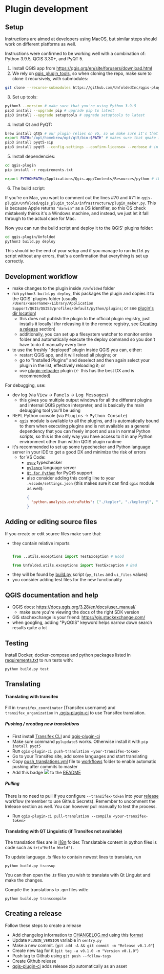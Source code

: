 Plugin development
==================

## Setup

Instructions are aimed at developers using MacOS, but similar steps should work on different platforms as well.

Instructions were confirmed to be working well with a combination of: Python 3.9.5, QGIS 3.30+, and PyQT 5.

1. Install QGIS app from https://qgis.org/en/site/forusers/download.html
2. We rely on [qgis_plugin_tools](https://github.com/GispoCoding/qgis_plugin_tools), so when cloning the repo, make sure to clone it recursively, with submodules:

```bash
git clone --recurse-submodules https://github.com/UnfoldedInc/qgis-plugin.git
```

3. Set up tools:

```bash
python3 --version # make sure that you're using Python 3.9.5
pip3 install --upgrade pip # upgrade pip to latest
pip3 install --upgrade setuptools # upgrade setuptools to latest
```

4. Install Qt and PyQT:

```bash
brew install qt@5 # our plugin relies on v5, so we make sure it's that version
export PATH="/opt/homebrew/opt/qt5/bin:$PATH" # makes sure that qmake is in your PATH
pip3 install pyqt5-sip
pip3 install pyqt5 --config-settings --confirm-license= --verbose # in some cases, the install script gets stuck on license step and this way we just automatically confirm it
```

5. Install dependencies:

```bash
cd qgis-plugin
pip install -r requirements.txt

export PYTHONPATH=/Applications/Qgis.app/Contents/Resources/python # this makes sure that the version of python with bundled `qgis` module can be found
```

6. The build script:

If you're on Mac, you want to comment out the lines #70 and #71 in `qgis-plugin/Unfolded/qgis_plugin_tools/infrastructure/plugin_maker.py`. This is because Apple returns `"darwin"` as a OS identifier, so this OS check mistakenly thinks it's a Windows machine, and instead, we just let it fall through to the actual case for Mac.

Now you can run the build script and deploy it to the QGIS' plugins folder:

```bash
cd qgis-plugin/Unfolded
python3 build.py deploy
```

This should be the end of your setup and if you manage to run `build.py` script without any errors, that's a confirmation that everything is set up correctly.

## Development workflow

- make changes to the plugin inside `/Unfolded` folder
- run `python3 build.py deploy`, this packages the plugin and copies it to the QGIS' plugins folder (usually `/Users/<username>/Library/Application Support/QGIS/QGIS3/profiles/default/python/plugins`; or see [plugin's dir location](https://gis.stackexchange.com/questions/274311/qgis-3-plugin-folder-location))
  - this does not publish the plugin to the official plugin registry, just installs it locally! (for releasing it to the remote registry, see [Creating a release](#creating-a-release) section)
  - additionally, you can set up a filesystem watcher to monitor entire folder and automatically execute the deploy command so you don't have to do it manually every time
- to use the freshly "deployed" plugin inside QGIS you can, either:
  - restart QGIS app, and it will reload all plugins; or
  - go to "Installed Plugins" and deselect and then again select your plugin in the list, effectively reloading it; or
  - use [plugin-reloader](https://plugins.qgis.org/plugins/plugin_reloader/) plugin (← this has the best DX and is recommended)

For debugging, use:
- dev log (via <kbd>View</kbd> → <kbd>Panels</kbd> → <kbd>Log Messages</kbd>)
  - this gives you multiple output windows for all the different plugins and internal QGIS python interpreter, and is basically the main debugging tool you'll be using
- REPL Python console (via <kbd>Plugins</kbd> → <kbd>Python Console</kbd>)
  - `qgis` module is available to all the plugins, and is automatically bound to them when executing plugins and is not available as a general dependency that you can freely import and use in normal Python scripts, so this is the only way you have access to it in any Python environment other than within QGIS plugin runtime
- it's recommended to set up some typechecker and Python language server in your IDE to get a good DX and minimize the risk of errors
  - for VS Code:
    - [`mypy`](https://marketplace.visualstudio.com/items?itemName=matangover.mypy) typechecker
    - [`pylance`](https://marketplace.visualstudio.com/items?itemName=ms-python.vscode-pylance) language server
    - [`Qt for Python`](https://marketplace.visualstudio.com/items?itemName=seanwu.vscode-qt-for-python) for PyQt5 support
    - also consider adding this config line to your `.vscode/settings.json` (this makes sure it can find `qgis` module as well):
      ```json
      {
        "python.analysis.extraPaths": ["./kepler", "./keplergl", "./Unfolded", "/Applications/Qgis.app/Contents/Resources/python", "/Applications/Qgis.app/Contents/Resources", "${userHome}/.pyenv/versions/3.9.5/lib/python3.9/site-packages", "${userHome}/.pyenv/shims/pytest"]
      }
      ```

## Adding or editing  source files
If you create or edit source files make sure that:

* they contain relative imports
    ```python

    from ..utils.exceptions import TestException # Good

    from Unfolded.utils.exceptions import TestException # Bad
    ```
* they will be found by [build.py](../Unfolded/build.py) script (`py_files` and `ui_files` values)
* you consider adding test files for the new functionality

## QGIS documentation and help

- QGIS docs: https://docs.qgis.org/3.28/en/docs/user_manual/
  - make sure you're viewing the docs of the right SDK version
- GIS stachexchange is your friend: https://gis.stackexchange.com/
- when googling, adding "PyQGIS" keyword helps narrow down search results quite a lot

## Testing
Install Docker, docker-compose and python packages listed in [requirements.txt](../requirements.txt)
to run tests with:

```shell script
python build.py test
```
## Translating

#### Translating with transifex

Fill in `transifex_coordinator` (Transifex username) and `transifex_organization`
in [.qgis-plugin-ci](../.qgis-plugin-ci) to use Transifex translation.


##### Pushing / creating new translations

* First install [Transifex CLI](https://docs.transifex.com/client/installing-the-client) and
  [qgis-plugin-ci](https://github.com/opengisch/qgis-plugin-ci)
* Make sure command `pylupdate5` works. Otherwise install it with `pip install pyqt5`
* Run `qgis-plugin-ci push-translation <your-transifex-token>`
* Go to your Transifex site, add some languages and start translating
* Copy [push_translations.yml](push_translations.yml) file to [workflows](../.github/workflows) folder to enable
  automatic pushing after commits to master
* Add this badge ![](https://github.com/UnfoldedInc/qgis-plugin/workflows/Translations/badge.svg) to
  the [README](../README.md)

##### Pulling
There is no need to pull if you configure `--transifex-token` into your
[release](../.github/workflows/release.yml) workflow (remember to use Github Secrets).
Remember to uncomment the lrelease section as well.
You can however pull manually to test the process.
* Run `qgis-plugin-ci pull-translation --compile <your-transifex-token>`

#### Translating with QT Linguistic (if Transifex not available)

The translation files are in [i18n](../Unfolded/resources/i18n) folder. Translatable content in python files is code
such as `tr(u"Hello World")`.

To update language *.ts* files to contain newest lines to translate, run
```shell script
python build.py transup
```

You can then open the *.ts* files you wish to translate with Qt Linguist and make the changes.

Compile the translations to *.qm* files with:
```shell script
python build.py transcompile
```


## Creating a release
Follow these steps to create a release
* Add changelog information to [CHANGELOG.md](../CHANGELOG.md) using this
[format](https://raw.githubusercontent.com/opengisch/qgis-plugin-ci/master/CHANGELOG.md)
* Update `PLUGIN_VERSION` variable in `sentry.py`
* Make a new commit. (`git add -A && git commit -m "Release v0.1.0"`)
* Create new tag for it (`git tag -a v0.1.0 -m "Version v0.1.0"`)
* Push tag to Github using `git push --follow-tags`
* Create Github release
* [qgis-plugin-ci](https://github.com/opengisch/qgis-plugin-ci) adds release zip automatically as an asset
